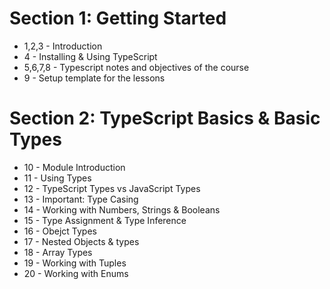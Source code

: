 # Section 1: Getting Started

* 1,2,3 - Introduction
* 4 - Installing & Using TypeScript
* 5,6,7,8 - Typescript notes and objectives of the course
* 9 - Setup template for the lessons

# Section 2: TypeScript Basics & Basic Types

* 10 - Module Introduction
* 11 - Using Types
* 12 - TypeScript Types vs JavaScript Types
* 13 - Important: Type Casing
* 14 - Working with Numbers, Strings & Booleans
* 15 - Type Assignment & Type Inference
* 16 - Obejct Types
* 17 - Nested Objects & types
* 18 - Array Types
* 19 - Working with Tuples
* 20 - Working with Enums